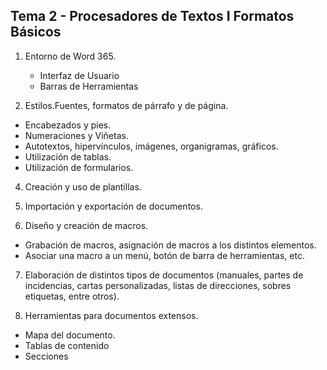 ## **Tema 2 - Procesadores de Textos I Formatos Básicos**

1. Entorno de Word 365.
	- Interfaz de Usuario
	- Barras de Herramientas
	
2. Estilos.Fuentes, formatos de párrafo y de página.
  - Encabezados y pies.
  - Numeraciones y Viñetas.
  - Autotextos, hipervínculos, imágenes, organigramas, gráficos.
  - Utilización de tablas.
  - Utilización de formularios.
  
4. Creación y uso de plantillas.

5. Importación y exportación de documentos.

6. Diseño y creación de macros.
  - Grabación de macros, asignación de macros a los distintos elementos.
  - Asociar una macro a un menú, botón de barra de herramientas, etc.

7. Elaboración de distintos tipos de documentos (manuales, partes de incidencias, cartas personalizadas, listas de direcciones, sobres etiquetas, entre otros).

8. Herramientas para documentos extensos.
  - Mapa del documento.
  - Tablas de contenido
  - Secciones
<!--stackedit_data:
eyJoaXN0b3J5IjpbMTMyNTgyNzMxN119
-->